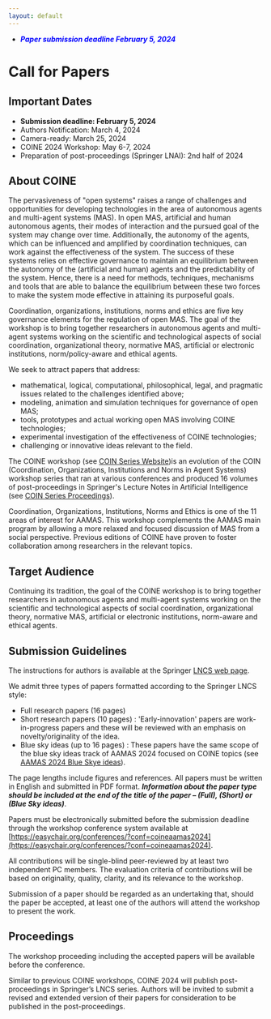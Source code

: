 ```yaml
---
layout: default
---
```


* __*<span style="color:blue">Paper submission deadline February 5, 2024</span>*__

# Call for Papers

## Important Dates
* **Submission deadline: February 5, 2024**
* Authors Notification: March 4, 2024
* Camera-ready: March 25, 2024
* COINE 2024 Workshop: May 6-7, 2024
* Preparation of post-proceedings (Springer LNAI): 2nd half of 2024

## About COINE
The pervasiveness of "open systems" raises a range of challenges and opportunities for developing technologies in the area of autonomous agents and multi-agent systems (MAS). In open MAS, artificial and human autonomous agents, their modes of interaction and the pursued goal of the system may change over time. Additionally, the autonomy of the agents, which can be influenced and amplified by coordination techniques, can work against the effectiveness of the system. The success of these systems relies on effective governance to maintain an equilibrium between the autonomy of the (artificial and human) agents and the predictability of the system. Hence, there is a need for methods, techniques, mechanisms and tools that are able to balance the equilibrium between these two forces to make the system mode effective in attaining its purposeful goals.

Coordination, organizations, institutions, norms and ethics are five key governance elements for the regulation of open MAS. The goal of the workshop is to bring together researchers in autonomous agents and multi-agent systems working on the scientific and technological aspects of social coordination, organizational theory, normative MAS, artificial or electronic institutions, norm/policy-aware and ethical agents.

We seek to attract papers that address:
   - mathematical, logical, computational, philosophical, legal, and pragmatic issues related to the challenges identified above;
   - modeling, animation and simulation techniques for governance of open MAS;
   - tools, prototypes and actual working open MAS involving COINE technologies;
   - experimental investigation of the effectiveness of COINE technologies;
   - challenging or innovative ideas relevant to the field.

The COINE workshop (see [COIN Series Website](https://www2.pcs.usp.br/~coin/))is an evolution of the COIN (Coordination, Organizations, Institutions and Norms in Agent Systems) workshop series that ran at various conferences and produced 16 volumes of post-proceedings in Springer's Lecture Notes in Artificial Intelligence (see [COIN Series Proceedings](https://www2.pcs.usp.br/~coin/coin_springer.html)).

Coordination, Organizations, Institutions, Norms and Ethics is one of the 11 areas of interest for AAMAS. This workshop complements the AAMAS main program by allowing a more relaxed and focused discussion of MAS from a social perspective. Previous editions of COINE have proven to foster collaboration among researchers in the relevant topics.

## Target Audience
Continuing its tradition, the goal of the COINE workshop is to bring together researchers in autonomous agents and multi-agent systems  working on the scientific and technological aspects of social coordination, organizational theory, normative MAS, artificial or electronic institutions, norm-aware and ethical agents.

## Submission Guidelines
The instructions for authors is available at the Springer [LNCS web page](https://www.springer.com/gp/computer-science/lncs/conference-proceedings-guidelines).

We admit three types of papers formatted according to the Springer LNCS style:
  - Full research papers (16 pages)
  - Short research papers (10 pages) : 'Early-innovation' papers are work-in-progress papers and these will be reviewed with an emphasis on novelty/originality of the idea.
  - Blue sky ideas (up to 16 pages) : These papers have the same scope of the blue sky ideas track of AAMAS 2024 focused on COINE topics (see [AAMAS 2024 Blue Skye ideas](https://www.aamas2024-conference.auckland.ac.nz/calls/call-for-blue-sky-ideas/)).

The page lengths include figures and references. All papers must be written in English and submitted in PDF format. __*Information about the paper type should be included at the end of the title of the paper – (Full), (Short)
or (Blue Sky ideas)*__.

Papers must be electronically submitted before the submission deadline through the workshop conference system available at [https://easychair.org/conferences/?conf=coineaamas2024](https://easychair.org/conferences/?conf=coineaamas2024).

All contributions will be single-blind peer-reviewed by at least two independent PC members. The evaluation criteria of contributions will be based on originality, quality, clarity, and its relevance to the workshop.

Submission of a paper should be regarded as an undertaking that, should the paper be accepted, at least one of the authors will attend the workshop to present the work.

## Proceedings
The workshop proceeding including the accepted papers will be available before the conference.

Similar to previous COINE workshops, COINE 2024 will publish post-proceedings in Springer’s LNCS series. Authors will be invited to submit a revised and extended version of their papers for consideration to be published in the post-proceedings.
